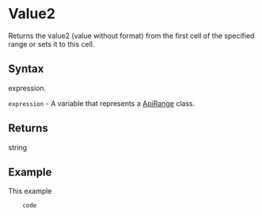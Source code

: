 # Value2

Returns the value2 (value without format) from the first cell of the specified range or sets it to this cell.

## Syntax

expression.

`expression` - A variable that represents a [ApiRange](../ApiRange.md) class.

## Returns

string

## Example

This example

```javascript
	code
```